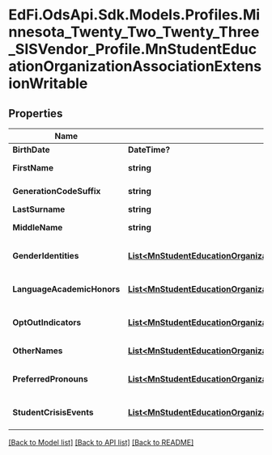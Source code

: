 # EdFi.OdsApi.Sdk.Models.Profiles.Minnesota_Twenty_Two_Twenty_Three_SISVendor_Profile.MnStudentEducationOrganizationAssociationExtensionWritable
## Properties

Name | Type | Description | Notes
------------ | ------------- | ------------- | -------------
**BirthDate** | **DateTime?** | The month, day, and year on which an individual was born. | [optional] 
**FirstName** | **string** | A name given to an individual at birth, baptism, or during another naming ceremony, or through legal change. | [optional] 
**GenerationCodeSuffix** | **string** | An appendage, if any, used to denote an individual&#39;s generation in his family (e.g., Jr., Sr., III). | [optional] 
**LastSurname** | **string** | The name borne in common by members of a family. | [optional] 
**MiddleName** | **string** | A secondary name given to an individual at birth, baptism, or during another naming ceremony. | [optional] 
**GenderIdentities** | [**List&lt;MnStudentEducationOrganizationAssociationGenderIdentityWritable&gt;**](MnStudentEducationOrganizationAssociationGenderIdentityWritable.md) | An unordered collection of studentEducationOrganizationAssociationGenderIdentities. Gender identity. | [optional] 
**LanguageAcademicHonors** | [**List&lt;MnStudentEducationOrganizationAssociationLanguageAcademicHonorWritable&gt;**](MnStudentEducationOrganizationAssociationLanguageAcademicHonorWritable.md) | An unordered collection of studentEducationOrganizationAssociationLanguageAcademicHonors. Academic honors. | [optional] 
**OptOutIndicators** | [**List&lt;MnStudentEducationOrganizationAssociationOptOutIndicatorsWritable&gt;**](MnStudentEducationOrganizationAssociationOptOutIndicatorsWritable.md) | An unordered collection of studentEducationOrganizationAssociationOptOutIndicators. Opt Out Indicators. | [optional] 
**OtherNames** | [**List&lt;MnStudentEducationOrganizationAssociationOtherNameWritable&gt;**](MnStudentEducationOrganizationAssociationOtherNameWritable.md) | An unordered collection of studentEducationOrganizationAssociationOtherNames. Other name. | [optional] 
**PreferredPronouns** | [**List&lt;MnStudentEducationOrganizationAssociationPreferredPronounWritable&gt;**](MnStudentEducationOrganizationAssociationPreferredPronounWritable.md) | An unordered collection of studentEducationOrganizationAssociationPreferredPronouns. Preferred pronoun. | [optional] 
**StudentCrisisEvents** | [**List&lt;MnStudentEducationOrganizationAssociationStudentCrisisEventWritable&gt;**](MnStudentEducationOrganizationAssociationStudentCrisisEventWritable.md) | An unordered collection of studentEducationOrganizationAssociationStudentCrisisEvents. Information on the crisis that has affected a student. | [optional] 

[[Back to Model list]](../README.md#documentation-for-models) [[Back to API list]](../README.md#documentation-for-api-endpoints) [[Back to README]](../README.md)

